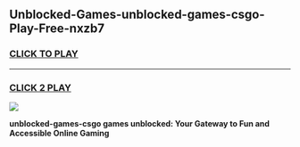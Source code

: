 
## Unblocked-Games-unblocked-games-csgo-Play-Free-nxzb7
<h3>
<a href="https://premium76.site?title=unblocked-games-csgo&ref=10A">CLICK TO PLAY</a></h3>
<hr>

<h3>
<a href="https://premium76.site?title=unblocked-games-csgo&ref=10A">CLICK 2 PLAY</a>
  
</h3>

<a href="https://premium76.site?title=unblocked-games-csgo&ref=10A"><img src="https://clearcache.store/games.png"></a>


**unblocked-games-csgo games unblocked: Your Gateway to Fun and Accessible Online Gaming**
